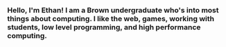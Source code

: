 ### Hello, I'm Ethan! I am a Brown undergraduate who's into most things about computing. I like the web, games, working with students, low level programming, and high performance computing.


